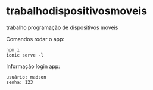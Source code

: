 # trabalhodispositivosmoveis
trabalho programação de dispositivos moveis

Comandos rodar o app:
```
npm i
ionic serve -l
```

Informação login app:
```
usuário: madson
senha: 123
```
